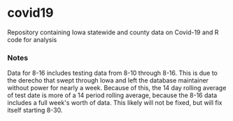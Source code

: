 # covid19
Repository containing Iowa statewide and county data on Covid-19 and R code for analysis

### Notes
Data for 8-16 includes testing data from 8-10 through 8-16. This is due to the derecho that swept through Iowa and left the database maintainer without power for nearly a week. Because of this, the 14 day rolling average of test date is more of a 14 period rolling average, because the 8-16 data includes a full week's worth of data. This likely will not be fixed, but will fix itself starting 8-30.

